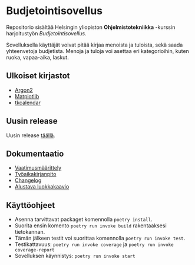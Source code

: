# Budjetointisovellus

Repositorio sisältää Helsingin yliopiston **Ohjelmistotekniikka** -kurssin harjoitustyön *Budjetointisovellus*.

Sovelluksella käyttäjät voivat pitää kirjaa menoista ja tuloista, sekä saada yhteenvetoja budjetista. Menoja ja tuloja voi asettaa eri kategorioihin, kuten ruoka, vapaa-aika, laskut.

## Ulkoiset kirjastot
* [Argon2](https://pypi.org/project/argon2-cffi/)
* [Matplotlib](https://matplotlib.org/)
* [tkcalendar](https://pypi.org/project/tkcalendar/)

## Uusin release

Uusin release [täällä](https://github.com/jensjvh/ot-harjoitustyo/releases/latest).

## Dokumentaatio

* [Vaatimusmäärittely](./dokumentaatio/vaatimusmaarittely.md)
* [Työaikakirjanpito](./dokumentaatio/tuntikirjanpito.md)
* [Changelog](./dokumentaatio/changelog.md)
* [Alustava luokkakaavio](./dokumentaatio/arkkitehtuuri.md)

## Käyttöohjeet

* Asenna tarvittavat packaget komennolla `poetry install`.
* Suorita ensin komento `poetry run invoke build` rakentaaksesi tietokannan.
* Tämän jälkeen testit voi suorittaa komennolla `poetry run invoke test`.
* Testikattavuus: `poetry run invoke coverage` ja `poetry run invoke coverage-report`
* Sovelluksen käynnistys: `poetry run invoke start`

